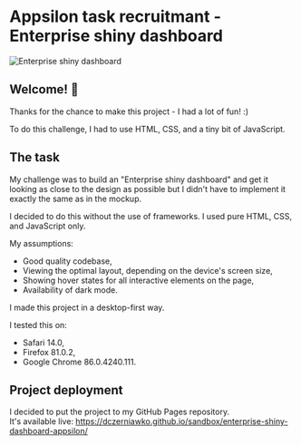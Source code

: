 # Appsilon task recruitmant - Enterprise shiny dashboard

![Enterprise shiny dashboard](images/mockup.png)

## Welcome! 👋

Thanks for the chance to make this project - I had a lot of fun! :)

To do this challenge, I had to use HTML, CSS, and a tiny bit of JavaScript.

## The task

My challenge was to build an "Enterprise shiny dashboard" and get it looking as close to the design as possible but I didn't have to implement it exactly the same as in the mockup.

I decided to do this without the use of frameworks. I used pure HTML, CSS, and JavaScript only.

My assumptions:
- Good quality codebase,
- Viewing the optimal layout, depending on the device's screen size,
- Showing hover states for all interactive elements on the page,
- Availability of dark mode.

I made this project in a desktop-first way.

I tested this on:
- Safari 14.0,
- Firefox 81.0.2,
- Google Chrome 86.0.4240.111.

## Project deployment
I decided to put the project to my GitHub Pages repository.  
It's available live: https://dczerniawko.github.io/sandbox/enterprise-shiny-dashboard-appsilon/
